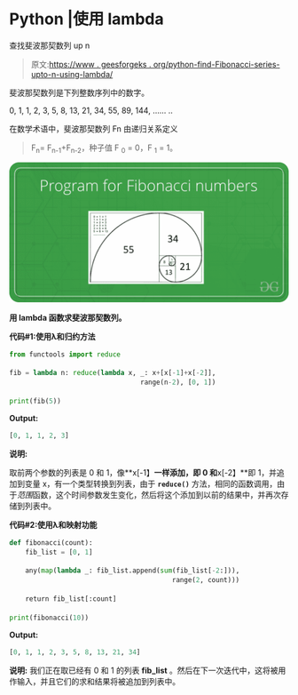 # Python |使用 lambda

查找斐波那契数列 up n

> 原文:[https://www . geesforgeks . org/python-find-Fibonacci-series-upto-n-using-lambda/](https://www.geeksforgeeks.org/python-find-fibonacci-series-upto-n-using-lambda/)

斐波那契数列是下列整数序列中的数字。

0, 1, 1, 2, 3, 5, 8, 13, 21, 34, 55, 89, 144, …… ..

在数学术语中，斐波那契数列 Fn 由递归关系定义

> F<sub>n</sub>= F<sub>n-1</sub>+F<sub>n-2</sub>，种子值 F <sub>0</sub> = 0，F <sub>1</sub> = 1。

![](img/ad32d07c90fc8ee793ff50f44a46789c.png)

**用 lambda 函数求斐波那契数列。**

**代码#1:使用λ和归约方法**

```py
from functools import reduce

fib = lambda n: reduce(lambda x, _: x+[x[-1]+x[-2]],
                                 range(n-2), [0, 1])

print(fib(5))
```

**Output:**

```py
[0, 1, 1, 2, 3]

```

**说明:**

取前两个参数的列表是 0 和 1，像**x[-1】**一样添加，即 0 和**x[-2】**即 1，并追加到变量 x，有一个类型转换到列表，由于 **`reduce()`** 方法，相同的函数调用，由于*范围*函数，这个时间参数发生变化，然后将这个添加到以前的结果中，并再次存储到列表中。

**代码#2:使用λ和映射功能**

```py
def fibonacci(count):
    fib_list = [0, 1]

    any(map(lambda _: fib_list.append(sum(fib_list[-2:])),
                                         range(2, count)))

    return fib_list[:count]

print(fibonacci(10))
```

**Output:**

```py
[0, 1, 1, 2, 3, 5, 8, 13, 21, 34]

```

**说明:**
我们正在取已经有 0 和 1 的列表 **fib_list** 。然后在下一次迭代中，这将被用作输入，并且它们的求和结果将被追加到列表中。